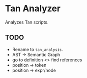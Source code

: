 # Tan Analyzer

Analyzes Tan scripts.

## TODO

- Rename to `tan_analysis`.
- AST -> Semantic Graph
- go to definition <> find references
- position -> token
- position -> expr/node

